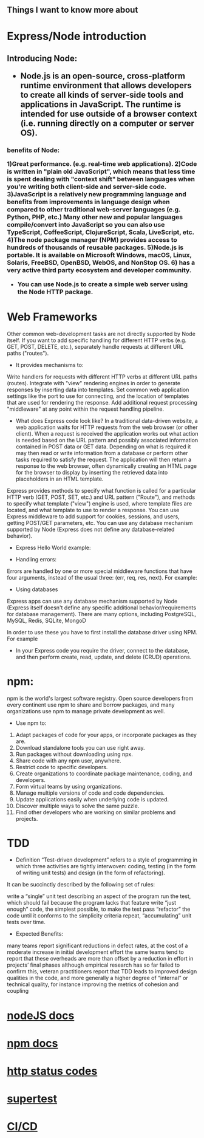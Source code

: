 ## Things I want to know more about

<h1>Express/Node introduction

<h2>Introducing Node:

* Node.js is an open-source, cross-platform runtime environment that allows developers to create all kinds of server-side tools and applications in JavaScript. The runtime is intended for use outside of a browser context (i.e. running directly on a computer or server OS). 

<h3> benefits of Node:

1)Great performance. (e.g. real-time web applications).
2)Code is written in "plain old JavaScript", which means that less time is spent dealing with "context shift" between languages when you're writing both client-side and server-side code.
3)JavaScript is a relatively new programming language and benefits from improvements in language design when compared to other traditional web-server languages (e.g. Python, PHP, etc.) Many other new and popular languages compile/convert into JavaScript so you can also use TypeScript, CoffeeScript, ClojureScript, Scala, LiveScript, etc.
4)The node package manager (NPM) provides access to hundreds of thousands of reusable packages. 
5)Node.js is portable. It is available on Microsoft Windows, macOS, Linux, Solaris, FreeBSD, OpenBSD, WebOS, and NonStop OS.
6) has a very active third party ecosystem and developer community.

* You can use Node.js to create a simple web server using the Node HTTP package.

# Web Frameworks 

Other common web-development tasks are not directly supported by Node itself. If you want to add specific handling for different HTTP verbs (e.g. GET, POST, DELETE, etc.), separately handle requests at different URL paths ("routes").

* It provides mechanisms to:

Write handlers for requests with different HTTP verbs at different URL paths (routes).
Integrate with "view" rendering engines in order to generate responses by inserting data into templates.
Set common web application settings like the port to use for connecting, and the location of templates that are used for rendering the response.
Add additional request processing "middleware" at any point within the request handling pipeline.

* What does Express code look like?
In a traditional data-driven website, a web application waits for HTTP requests from the web browser (or other client). When a request is received the application works out what action is needed based on the URL pattern and possibly associated information contained in POST data or GET data. Depending on what is required it may then read or write information from a database or perform other tasks required to satisfy the request. The application will then return a response to the web browser, often dynamically creating an HTML page for the browser to display by inserting the retrieved data into placeholders in an HTML template.

Express provides methods to specify what function is called for a particular HTTP verb (GET, POST, SET, etc.) and URL pattern ("Route"), and methods to specify what template ("view") engine is used, where template files are located, and what template to use to render a response. You can use Express middleware to add support for cookies, sessions, and users, getting POST/GET parameters, etc. You can use any database mechanism supported by Node (Express does not define any database-related behavior).

* Express Hello World example:

 <!-- const express = require('express');
 const app = express();
 const port = 3000;  
 app.get('/', function(req, res) {
  res.send('Hello World!')
});

app.listen(port, function() {
  console.log(`Example app listening on port ${port}!`)
}); -->

* Handling errors:

Errors are handled by one or more special middleware functions that have four arguments, instead of the usual three: (err, req, res, next). For example:

<!-- app.use(function(err, req, res, next) {
  console.error(err.stack);
  res.status(500).send('Something broke!');
}); -->

* Using databases

Express apps can use any database mechanism supported by Node (Express itself doesn't define any specific additional behavior/requirements for database management). There are many options, including PostgreSQL, MySQL, Redis, SQLite, MongoD

In order to use these you have to first install the database driver using NPM. For example

 <!-- npm install mongodb -->

 * In your Express code you require the driver, connect to the database, and then perform create, read, update, and delete (CRUD) operations. 


 # npm:
 npm is the world's largest software registry. Open source developers from every continent use npm to share and borrow packages, and many organizations use npm to manage private development as well.
 
 * Use npm to:

1) Adapt packages of code for your apps, or incorporate packages as they are.
2) Download standalone tools you can use right away.
3) Run packages without downloading using npx.
4) Share code with any npm user, anywhere.
5) Restrict code to specific developers.
6) Create organizations to coordinate package maintenance, coding, and developers.
7) Form virtual teams by using organizations.
8) Manage multiple versions of code and code dependencies.
9) Update applications easily when underlying code is updated.
10) Discover multiple ways to solve the same puzzle.
11) Find other developers who are working on similar problems and projects.

# TDD
* Definition
“Test-driven development” refers to a style of programming in which three activities are tightly interwoven: coding, testing (in the form of writing unit tests) and design (in the form of refactoring).

It can be succinctly described by the following set of rules:

write a “single” unit test describing an aspect of the program
run the test, which should fail because the program lacks that feature
write “just enough” code, the simplest possible, to make the test pass
“refactor” the code until it conforms to the simplicity criteria
repeat, “accumulating” unit tests over time.

* Expected Benefits: 

many teams report significant reductions in defect rates, at the cost of a moderate increase in initial development effort
the same teams tend to report that these overheads are more than offset by a reduction in effort in projects’ final phases
although empirical research has so far failed to confirm this, veteran practitioners report that TDD leads to improved design qualities in the code, and more generally a higher degree of “internal” or technical quality, for instance improving the metrics of cohesion and coupling
# [nodeJS docs](https://nodejs.org/en/docs/)
# [npm docs](https://docs.npmjs.com/)
# [http status codes](https://www.restapitutorial.com/httpstatuscodes.html)
# [supertest](https://github.com/visionmedia/supertest)
# [CI/CD](https://www.youtube.com/watch?v=xSv_m3KhUO8)
